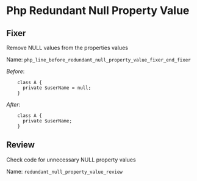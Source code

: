 # Php Redundant Null Property Value

## Fixer
  Remove NULL values from the properties values 
  
  Name: `php_line_before_redundant_null_property_value_fixer_end_fixer`

  *Before*:
  ```<?php
      class A {
        private $userName = null;
      }
  ```

  *After*:
  ```<?
      class A {
        private $userName;
      }
  ```


## Review
  Check code for unnecessary NULL property values 

  Name: `redundant_null_property_value_review`
